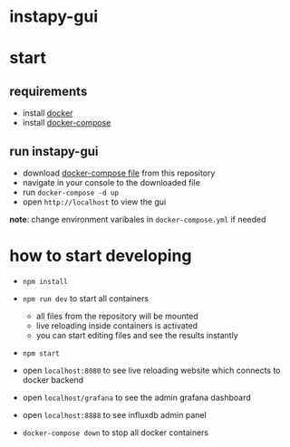 # instapy-gui

# start

## requirements

* install [docker](https://www.docker.com/get-started)
* install [docker-compose](https://docs.docker.com/compose/install)

## run instapy-gui

* download [docker-compose file](https://github.com/breuerfelix/instapy-gui/blob/master/docker-compose.yml) from this repository
* navigate in your console to the downloaded file
* run `docker-compose -d up`
* open `http://localhost` to view the gui

__note__:  change environment varibales in `docker-compose.yml` if needed

# how to start developing

* `npm install`
* `npm run dev` to start all containers
	* all files from the repository will be mounted
	* live reloading inside containers is activated
	* you can start editing files and see the results instantly
* `npm start`
* open `localhost:8080` to see live reloading website which connects to docker backend
* open `localhost/grafana` to see the admin grafana dashboard
* open `localhost:8888` to see influxdb admin panel

* `docker-compose down` to stop all docker containers

